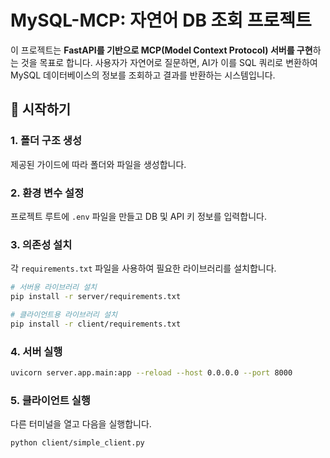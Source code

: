 # MySQL-MCP: 자연어 DB 조회 프로젝트

이 프로젝트는 **FastAPI를 기반으로 MCP(Model Context Protocol) 서버를 구현**하는 것을 목표로 합니다. 사용자가 자연어로 질문하면, AI가 이를 SQL 쿼리로 변환하여 MySQL 데이터베이스의 정보를 조회하고 결과를 반환하는 시스템입니다.

## 🚀 시작하기

### 1. 폴더 구조 생성
제공된 가이드에 따라 폴더와 파일을 생성합니다.

### 2. 환경 변수 설정
프로젝트 루트에 `.env` 파일을 만들고 DB 및 API 키 정보를 입력합니다.

### 3. 의존성 설치
각 `requirements.txt` 파일을 사용하여 필요한 라이브러리를 설치합니다.
```bash
# 서버용 라이브러리 설치
pip install -r server/requirements.txt

# 클라이언트용 라이브러리 설치
pip install -r client/requirements.txt
```

### 4. 서버 실행
```bash
uvicorn server.app.main:app --reload --host 0.0.0.0 --port 8000
```

### 5. 클라이언트 실행
다른 터미널을 열고 다음을 실행합니다.
```bash
python client/simple_client.py
```